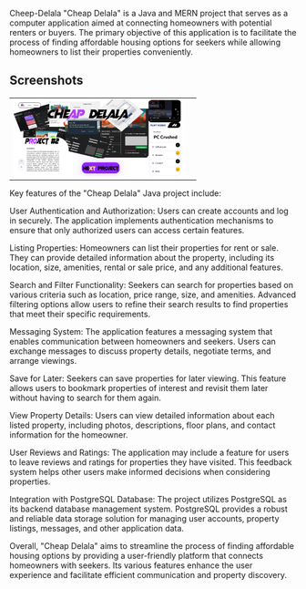 Cheep-Delala
"Cheap Delala" is a Java and MERN project that serves as a computer application aimed at connecting homeowners with potential renters or buyers. The primary objective of this application is to facilitate the process of finding affordable housing options for seekers while allowing homeowners to list their properties conveniently.

## Screenshots

<table>
  <tr>
    <td><img src="images/screenshot1.png" alt="Screenshot 4" width="300"></td>
    <td></td> <!-- This is an empty cell to maintain the layout -->
  </tr>
</table>

Key features of the "Cheap Delala" Java project include:

User Authentication and Authorization: Users can create accounts and log in securely. The application implements authentication mechanisms to ensure that only authorized users can access certain features.

Listing Properties: Homeowners can list their properties for rent or sale. They can provide detailed information about the property, including its location, size, amenities, rental or sale price, and any additional features.

Search and Filter Functionality: Seekers can search for properties based on various criteria such as location, price range, size, and amenities. Advanced filtering options allow users to refine their search results to find properties that meet their specific requirements.

Messaging System: The application features a messaging system that enables communication between homeowners and seekers. Users can exchange messages to discuss property details, negotiate terms, and arrange viewings.

Save for Later: Seekers can save properties for later viewing. This feature allows users to bookmark properties of interest and revisit them later without having to search for them again.

View Property Details: Users can view detailed information about each listed property, including photos, descriptions, floor plans, and contact information for the homeowner.

User Reviews and Ratings: The application may include a feature for users to leave reviews and ratings for properties they have visited. This feedback system helps other users make informed decisions when considering properties.

Integration with PostgreSQL Database: The project utilizes PostgreSQL as its backend database management system. PostgreSQL provides a robust and reliable data storage solution for managing user accounts, property listings, messages, and other application data.

Overall, "Cheap Delala" aims to streamline the process of finding affordable housing options by providing a user-friendly platform that connects homeowners with seekers. Its various features enhance the user experience and facilitate efficient communication and property discovery.
